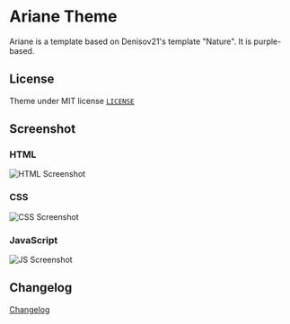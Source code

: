 # Ariane Theme
Ariane is a template based on Denisov21's template "Nature". It is purple-based.

## License

Theme under MIT license [`LICENSE`](LICENSE)

## Screenshot

### HTML

![HTML Screenshot](https://github.com/erknrio/ariane-theme/blob/master/screenshots/html.jpg)

### CSS

![CSS Screenshot](https://github.com/erknrio/ariane-theme/blob/master/screenshots/css.jpg)

### JavaScript

![JS Screenshot](https://github.com/erknrio/ariane-theme/blob/master/screenshots/JS.png)

## Changelog

[Changelog](https://github.com/erknrio/ariane-theme/blob/master/CHANGELOG.md)
